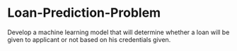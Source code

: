 # Loan-Prediction-Problem
Develop a machine learning model that will determine whether a loan will be given to applicant or not based on his credentials given.
